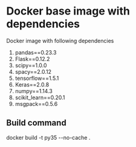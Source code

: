 # Docker base image with dependencies

Docker image with following dependencies

1. pandas==0.23.3
2. Flask==0.12.2
3. scipy==1.0.0
4. spacy==2.0.12
5. tensorflow==1.5.1
6. Keras==2.0.8
7. numpy==1.14.3
8. scikit_learn==0.20.1
9. msgpack==0.5.6

## Build command

  docker build -t py35 --no-cache .
